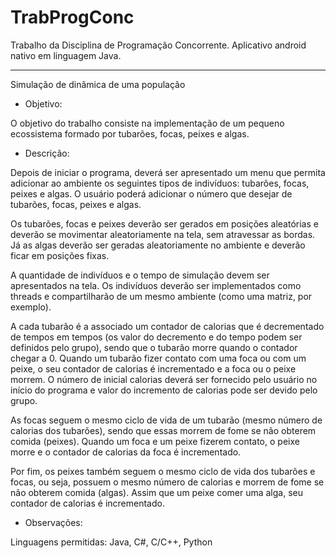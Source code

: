 # TrabProgConc

Trabalho da Disciplina de Programação Concorrente.
Aplicativo android nativo em linguagem Java.

---------------------------------------------------

Simulação de dinâmica de uma população


- Objetivo:

O objetivo do trabalho consiste na implementação de um pequeno ecossistema formado por tubarões, focas, peixes e algas.


- Descrição:

Depois de iniciar o programa, deverá ser apresentado um menu que permita adicionar ao ambiente os seguintes tipos de indivíduos: tubarões, focas, peixes e algas. O usuário poderá adicionar o número que desejar de tubarões, focas, peixes e algas.

Os tubarões, focas e peixes deverão ser gerados em posições aleatórias e deverão se movimentar aleatoriamente na tela, sem atravessar as bordas. Já as algas deverão ser geradas aleatoriamente no ambiente e deverão ficar em posições fixas.

A quantidade de indivíduos e o tempo de simulação devem ser apresentados na tela. Os indivíduos deverão ser implementados como threads e compartilharão de um mesmo ambiente (como uma matriz, por exemplo).

A cada tubarão é a associado um contador de calorias que é decrementado de tempos em tempos (os valor do decremento e do tempo podem ser definidos pelo grupo), sendo que o tubarão morre quando o contador chegar a 0. Quando um tubarão fizer contato com uma foca ou com um peixe, o seu contador de calorias é incrementado e a foca ou o peixe morrem. O número de inicial calorias deverá ser fornecido pelo usuário no início do programa e valor do incremento de calorias pode ser devido pelo grupo.

As focas seguem o mesmo ciclo de vida de um tubarão (mesmo número de calorias dos tubarões), sendo que essas morrem de fome se não obterem comida (peixes). Quando um foca e um peixe fizerem contato, o peixe morre e o contador de calorias da foca é incrementado.

Por fim, os peixes também seguem o mesmo ciclo de vida dos tubarões e focas, ou seja, possuem o mesmo número de calorias e morrem de fome se não obterem comida (algas). Assim que um peixe comer uma alga, seu contador de calorias é incrementado.


- Observações:

Linguagens permitidas: Java, C#, C/C++, Python
